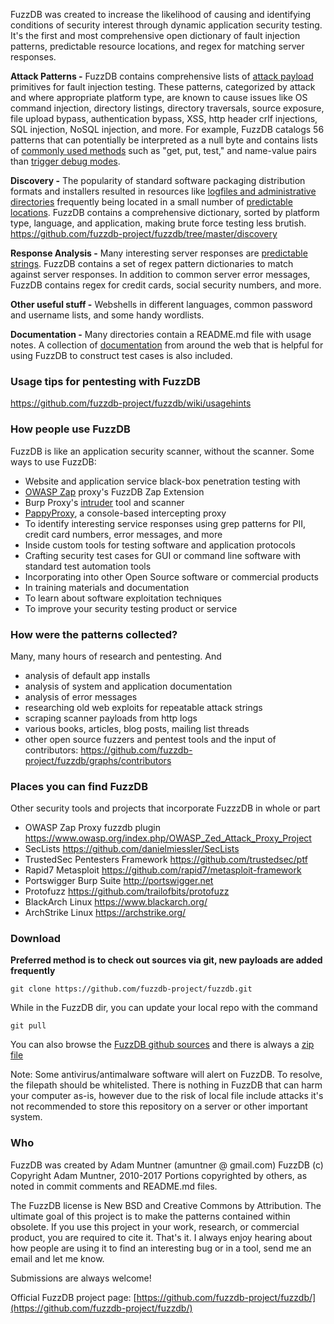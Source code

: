 FuzzDB was created to increase the likelihood of causing and identifying conditions of security interest through dynamic
application security testing. It's the first and most comprehensive open dictionary of fault injection patterns,
predictable resource locations, and regex for matching server responses.

**Attack Patterns -**
FuzzDB contains comprehensive lists of [attack payload](https://github.com/fuzzdb-project/fuzzdb/tree/master/attack)
primitives for fault injection testing.
These patterns, categorized by attack and where appropriate platform type, are known to cause issues like OS command
injection, directory listings, directory traversals, source exposure, file upload bypass, authentication bypass, XSS,
http header crlf injections, SQL injection, NoSQL injection, and more. For example, FuzzDB catalogs 56 patterns that can
potentially be interpreted as a null byte and contains lists
of [commonly used methods](https://github.com/fuzzdb-project/fuzzdb/blob/master/attack/business-logic/CommonMethodNames.txt)
such as "get, put, test," and name-value pairs
than [trigger debug modes](https://github.com/fuzzdb-project/fuzzdb/blob/master/attack/business-logic/CommonDebugParamNames.txt).<br>

**Discovery -**
The popularity of standard software packaging distribution formats and installers resulted in resources
like [logfiles and administrative directories](http://www.owasp.org/index.php/Forced_browsing) frequently being located
in a small number
of [predictable locations](https://github.com/fuzzdb-project/fuzzdb/tree/master/discovery/predictable-filepaths).
FuzzDB contains a comprehensive dictionary, sorted by platform type, language, and application, making brute force
testing less brutish.<br>
https://github.com/fuzzdb-project/fuzzdb/tree/master/discovery

**Response Analysis -**
Many interesting server responses are [predictable strings](https://github.com/fuzzdb-project/fuzzdb/tree/master/regex).
FuzzDB contains a set of regex pattern dictionaries to match against server responses. In addition to common server
error messages, FuzzDB contains regex for credit cards, social security numbers, and more.<br>

**Other useful stuff -**
Webshells in different languages, common password and username lists, and some handy wordlists.

**Documentation -**
Many directories contain a README.md file with usage notes.
A collection of [documentation](https://github.com/fuzzdb-project/fuzzdb/tree/master/docs) from around the web that is
helpful for using FuzzDB to construct test cases is also included. <br>

### Usage tips for pentesting with FuzzDB ###

https://github.com/fuzzdb-project/fuzzdb/wiki/usagehints

### How people use FuzzDB ###

FuzzDB is like an application security scanner, without the scanner.
Some ways to use FuzzDB:

* Website and application service black-box penetration testing with
* [OWASP Zap](https://www.owasp.org/index.php/OWASP_Zed_Attack_Proxy_Project) proxy's FuzzDB Zap Extension
* Burp Proxy's [intruder](http://portswigger.net/intruder/) tool and scanner
* [PappyProxy](http://www.pappyproxy.com/), a console-based intercepting proxy
* To identify interesting service responses using grep patterns for PII, credit card numbers, error messages, and more
* Inside custom tools for testing software and application protocols
* Crafting security test cases for GUI or command line software with standard test automation tools
* Incorporating into other Open Source software or commercial products
* In training materials and documentation
* To learn about software exploitation techniques
* To improve your security testing product or service

### How were the patterns collected? ###

Many, many hours of research and pentesting. And

* analysis of default app installs
* analysis of system and application documentation
* analysis of error messages
* researching old web exploits for repeatable attack strings
* scraping scanner payloads from http logs
* various books, articles, blog posts, mailing list threads
* other open source fuzzers and pentest tools
  and the input of contributors: https://github.com/fuzzdb-project/fuzzdb/graphs/contributors

### Places you can find FuzzDB ###

Other security tools and projects that incorporate FuzzzDB in whole or part

* OWASP Zap Proxy fuzzdb plugin https://www.owasp.org/index.php/OWASP_Zed_Attack_Proxy_Project
* SecLists https://github.com/danielmiessler/SecLists
* TrustedSec Pentesters Framework https://github.com/trustedsec/ptf
* Rapid7 Metasploit https://github.com/rapid7/metasploit-framework
* Portswigger Burp Suite http://portswigger.net
* Protofuzz https://github.com/trailofbits/protofuzz
* BlackArch Linux https://www.blackarch.org/
* ArchStrike Linux https://archstrike.org/

### Download ###

**Preferred method is to check out sources via git, new payloads are added frequently**

```
git clone https://github.com/fuzzdb-project/fuzzdb.git

```

While in the FuzzDB dir, you can update your local repo with the command

```
git pull
```

You can also browse the [FuzzDB github sources](https://github.com/fuzzdb-project/fuzzdb/) and there is always
a [zip file](https://github.com/fuzzdb-project/fuzzdb/archive/master.zip)

Note: Some antivirus/antimalware software will alert on FuzzDB. To resolve, the filepath should be whitelisted. There is
nothing in FuzzDB that can harm your computer as-is, however due to the risk of local file include attacks it's not
recommended to store this repository on a server or other important system.

### Who ###

FuzzDB was created by Adam Muntner (amuntner @ gmail.com)
FuzzDB (c) Copyright Adam Muntner, 2010-2017
Portions copyrighted by others, as noted in commit comments and README.md files.

The FuzzDB license is New BSD and Creative Commons by Attribution. The ultimate goal of this project is to make the
patterns contained within obsolete. If you use this project in your work, research, or commercial product, you are
required to cite it. That's it. I always enjoy hearing about how people are using it to find an interesting bug or in a
tool, send me an email and let me know.

Submissions are always welcome!

Official FuzzDB project page: [https://github.com/fuzzdb-project/fuzzdb/](https://github.com/fuzzdb-project/fuzzdb/)
